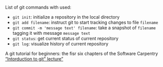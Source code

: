 List of git commands with used:

  - `git init`: initialize a repository in the local directory
  - `git add filename`: instruct git to start tracking changes to file `filename`
  - `git commit -m 'message text' filename`: take a snapshot of `filename` tagging it with message `message text`
  - `git status`: get current status of current repository
  - `git log`: visualize history of current repository

A git tutorial for beginners: the fisr six chapters of the Software Carpentry [“Intorduction to git" lecture”](http://swcarpentry.github.io/git-novice/)

